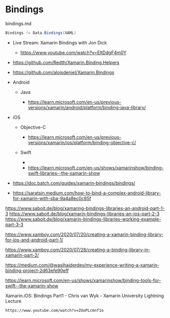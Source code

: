 # Bindings

bindings.md

```csharp
Bindings != Data.Bindings(XAML)
```

*   Live Stream: Xamarin Bindings with Jon Dick

    *   https://www.youtube.com/watch?v=EltDdgF4m0Y

*   https://github.com/Redth/Xamarin.Binding.Helpers

*   https://github.com/aloisdeniel/Xamarin.Bindings


*   Android

    *   Java 
    
        *   https://learn.microsoft.com/en-us/previous-versions/xamarin/android/platform/binding-java-library/

*   iOS

    *   Objective-C
    
        *   https://learn.microsoft.com/en-us/previous-versions/xamarin/ios/platform/binding-objective-c/

    *   Swift
    
        *   
        *   https://learn.microsoft.com/en-us/shows/xamarinshow/binding-swift-libraries--the-xamarin-show

*   https://doc.batch.com/guides/xamarin-bindings/bindings/

*   https://saratsin.medium.com/how-to-bind-a-complex-android-library-for-xamarin-with-sba-9a4a8ec0c65f

https://www.saboit.de/blog/xamaring-bindings-libraries-an-android-part-1-3
https://www.saboit.de/blog/xamarin-bindings-libraries-an-ios-part-2-3
https://www.saboit.de/blog/xamarin-bindings-libraries-working-example-part-3-3

https://www.xamboy.com/2020/07/20/creating-a-xamarin-binding-library-for-ios-and-android-part-1/

https://www.xamboy.com/2020/07/28/creating-a-binding-library-in-xamarin-part-2/

https://medium.com/@wasihaiderdev/my-experience-writing-a-xamarin-binding-project-2d63efe90eff

https://learn.microsoft.com/en-us/shows/xamarinshow/binding-tools-for-swift--the-xamarin-show

Xamarin.iOS: Bindings Part1 - Chris van Wyk - Xamarin University Lightning Lecture

    https://www.youtube.com/watch?v=ZUoPLcmnf1o



